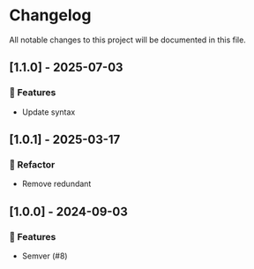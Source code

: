 # Changelog

All notable changes to this project will be documented in this file.

## [1.1.0] - 2025-07-03

### 🚀 Features

- Update syntax

## [1.0.1] - 2025-03-17

### 🚜 Refactor

- Remove redundant

## [1.0.0] - 2024-09-03

### 🚀 Features

- Semver (#8)

<!-- generated by git-cliff -->
